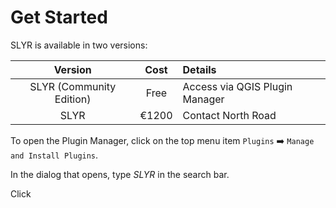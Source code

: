 # Get Started
SLYR is available in two versions:
  
Version | Cost | Details
:-------: | :-----: |:------ 
SLYR (Community Edition) | Free | Access via QGIS Plugin Manager 
SLYR  | €1200 | Contact North Road 

[comment]: <> (I want to remove the shading in the second row)

To open the Plugin Manager, click on the top menu item `Plugins` :arrow_right: `Manage and Install Plugins`.

In the dialog that opens, type *SLYR* in the search bar.


Click 
